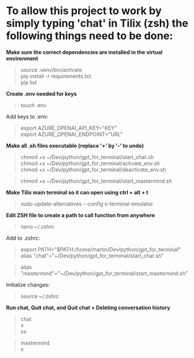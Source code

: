 # To allow this project to work by simply typing 'chat' in Tilix (zsh) the following things need to be done:

**Make sure the correct dependencies are installed in the virtual environment**
> source .venv/bin/activate  
> pip install -r requirements.txt  
> pip list  

**Create .env needed for keys**
> touch .env  

Add keys to .env:
> export AZURE_OPENAI_API_KEY="KEY"  
> export AZURE_OPENAI_ENDPOINT="URL"  

**Make all .sh files executable (replace '+' by '-' to undo)**
> chmod +x ~/Dev/python/gpt_for_terminal/start_chat.sh  
> chmod +x ~/Dev/python/gpt_for_terminal/activate_env.sh  
> chmod +x ~/Dev/python/gpt_for_terminal/deactivate_env.sh  

> chmod +x ~/Dev/python/gpt_for_terminal/start_mastermind.sh  

**Make Tilix main terminal so it can open using ctrl + alt + t**
> sudo update-alternatives --config x-terminal-emulator  

**Edit ZSH file to create a path to call function from anywhere**
> nano ~/.zshrc  

Add to .zshrc:
> export PATH="$PATH:/home/martin/Dev/python/gpt_for_terminal"  
> alias "chat"="~/Dev/python/gpt_for_terminal/start_chat.sh" 

> alias "mastermind"="~/Dev/python/gpt_for_terminal/start_mastermind.sh"  

Initialize changes:
> source ~/.zshrc  

**Run chat, Quit chat, and Quit chat + Deleting conversation history**
> chat  
> x  
> xx  

> mastermind  
> x  